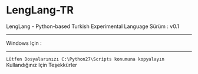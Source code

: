 # LengLang-TR
LengLang - Python-based Turkish Experimental Language
Sürüm : v0.1
<hr></hr>
Windows Için :
<hr></hr>
<code>Lütfen Dosyalarınızı C:\Python27\Scripts konumuna kopyalayın</code>
</br>
Kullandığınız Için Teşekkürler
